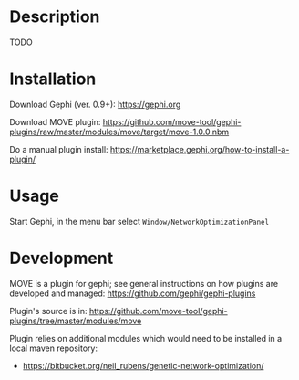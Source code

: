 # Description

TODO

# Installation

Download Gephi (ver. 0.9+): https://gephi.org

Download MOVE plugin: https://github.com/move-tool/gephi-plugins/raw/master/modules/move/target/move-1.0.0.nbm

Do a manual plugin install: https://marketplace.gephi.org/how-to-install-a-plugin/


# Usage

Start Gephi, in the menu bar select `Window/NetworkOptimizationPanel`


# Development

MOVE is a plugin for gephi; 
see general instructions on how plugins are developed and managed: https://github.com/gephi/gephi-plugins

Plugin's source is in: https://github.com/move-tool/gephi-plugins/tree/master/modules/move

Plugin relies on additional modules which would need to be installed in a local maven repository:

* https://bitbucket.org/neil_rubens/genetic-network-optimization/